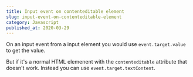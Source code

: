 ```yaml
---
title: Input event on contenteditable element
slug: input-event-on-contenteditable-element
category: Javascript
published_at: 2020-03-29
---
```


On an input event from a input element you would use `event.target.value` to get the value.

But if it's a normal HTML elemenent with the `contenteditable` attribute that doesn't work. Instead you can use `event.target.textContent`.
